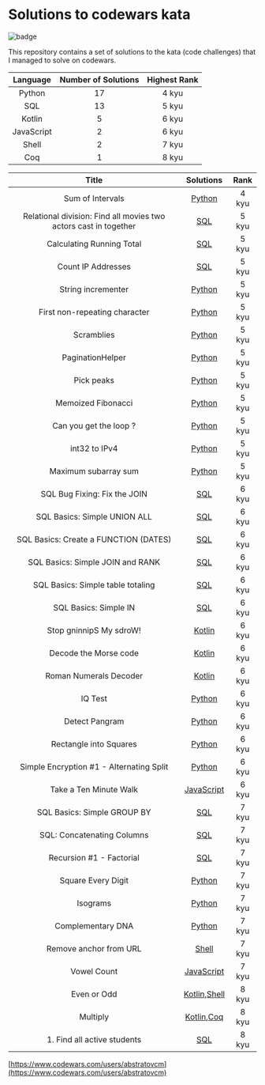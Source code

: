# Solutions to codewars kata

![badge](https://www.codewars.com/users/abstratovcm/badges/large)

This repository contains a set of solutions to the kata (code challenges) that I managed to solve on codewars.

|Language  |Number of Solutions|Highest Rank|
|:--------:|:-----------------:|:----------:|
|Python    |17                 |4 kyu       |
|SQL       |13                 |5 kyu       |
|Kotlin    |5                  |6 kyu       | 
|JavaScript|2                  |6 kyu       |
|Shell     |2                  |7 kyu       |
|Coq       |1                  |8 kyu       |

|Title              | Solutions  |Rank |
|:-----------------:|:----------:|:---:|
|Sum of Intervals|[Python](./kata/Python/sum_of_intervals.py)|4 kyu|
|Relational division: Find all movies two actors cast in together|[SQL](./kata/SQL/find_all_movies_two_actors_cast_in_together.sql)|5 kyu|
|Calculating Running Total|[SQL](./kata/SQL/calculating_running_total.sql)|5 kyu|
|Count IP Addresses|[SQL](./kata/SQL/count_ip_addresses.sql)|5 kyu|
|String incrementer|[Python](./kata/Python/string_incrementer.py)|5 kyu|
|First non-repeating character|[Python](./kata/Python/first_non_repeating_character.py)|5 kyu|
|Scramblies|[Python](./kata/Python/scramblies.py)|5 kyu|
|PaginationHelper|[Python](./kata/Python/pagination_helper.py)|5 kyu|
|Pick peaks|[Python](./kata/Python/pick_peaks.py)|5 kyu|
|Memoized Fibonacci|[Python](./kata/Python/memoized_fibonacci.py)|5 kyu|
|Can you get the loop ?|[Python](./kata/Python/can_you_get_the_loop.py)|5 kyu|
|int32 to IPv4|[Python](./kata/Python/int32_to_ipv4.py)|5 kyu|
|Maximum subarray sum|[Python](./kata/Python/maximum_subarray_sum.py)|5 kyu|
|SQL Bug Fixing: Fix the JOIN|[SQL](./kata/SQL/fix_the_join.sql)|6 kyu|
|SQL Basics: Simple UNION ALL|[SQL](./kata/SQL/simple_union_all.sql)|6 kyu|
|SQL Basics: Create a FUNCTION (DATES)|[SQL](./kata/SQL/create_a_function_dates.sql)|6 kyu|
|SQL Basics: Simple JOIN and RANK|[SQL](./kata/SQL/simple_join_and_rank.sql)|6 kyu|
|SQL Basics: Simple table totaling|[SQL](./kata/SQL/simple_table_totaling.sql)|6 kyu|
|SQL Basics: Simple IN|[SQL](./kata/SQL/simple_in.sql)|6 kyu|
|Stop gninnipS My sdroW!|[Kotlin](./kata/Kotlin/stop_gninnips_my_sdrow.kt)|6 kyu|
|Decode the Morse code|[Kotlin](./kata/Kotlin/decode_the_morse_code.kt)|6 kyu|
|Roman Numerals Decoder|[Kotlin](./kata/Kotlin/roman_numerals_decoder.kt)|6 kyu|
|IQ Test|[Python](./kata/Python/iq_test.py)|6 kyu|
|Detect Pangram|[Python](./kata/Python/detect_pangram.py)|6 kyu|
|Rectangle into Squares|[Python](./kata/Python/rectangle_into_squares.py)|6 kyu|
|Simple Encryption #1 - Alternating Split|[Python](./kata/Python/alternating_split.py)|6 kyu|
|Take a Ten Minute Walk|[JavaScript](./kata/JavaScript/take_a_ten_minute_walk.js)|6 kyu|
|SQL Basics: Simple GROUP BY|[SQL](./kata/SQL/simple_group_by.sql)|7 kyu|
|SQL: Concatenating Columns|[SQL](./kata/SQL/concatenating_columns.sql)|7 kyu|
|Recursion #1 - Factorial|[SQL](./kata/SQL/factorial.sql)|7 kyu|
|Square Every Digit|[Python](./kata/Python/square_every_digit.py)|7 kyu|
|Isograms|[Python](./kata/Python/isograms.py)|7 kyu|
|Complementary DNA|[Python](./kata/Python/complementary_dna.py)|7 kyu|
|Remove anchor from URL|[Shell](./kata/Shell/remove_anchor_from_url.sh)|7 kyu|
|Vowel Count|[JavaScript](./kata/JavaScript/take_a_ten_minute_walk.js)|7 kyu|
|Even or Odd|[Kotlin](./kata/Kotlin/even_or_odd.kt),[Shell](./kata/Shell/even_or_odd.sh)|8 kyu|
|Multiply|[Kotlin](./kata/Kotlin/multiply.kt),[Coq](./kata/Coq/multiply.kt)|8 kyu|
|1. Find all active students|[SQL](./kata/SQL/find_all_active_students.sql)|8 kyu|

[https://www.codewars.com/users/abstratovcm](https://www.codewars.com/users/abstratovcm)
